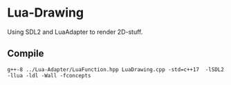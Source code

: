 # Lua-Drawing
Using SDL2 and LuaAdapter to render 2D-stuff.

## Compile
    g++-8 ../Lua-Adapter/LuaFunction.hpp LuaDrawing.cpp -std=c++17  -lSDL2 -llua -ldl -Wall -fconcepts

